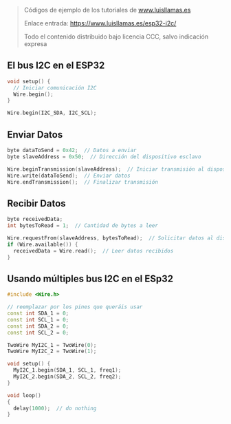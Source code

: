 > Códigos de ejemplo de los tutoriales de www.luisllamas.es
>
> Enlace entrada: https://www.luisllamas.es/esp32-i2c/
>
> Todo el contenido distribuido bajo licencia CCC, salvo indicación expresa

## El bus I2C en el ESP32
```cpp
void setup() {
  // Iniciar comunicación I2C
  Wire.begin();
}
```

```cpp
Wire.begin(I2C_SDA, I2C_SCL);
```


## Enviar Datos
```cpp
byte dataToSend = 0x42;  // Datos a enviar
byte slaveAddress = 0x50;  // Dirección del dispositivo esclavo

Wire.beginTransmission(slaveAddress);  // Iniciar transmisión al dispositivo
Wire.write(dataToSend);  // Enviar datos
Wire.endTransmission();  // Finalizar transmisión
```


## Recibir Datos
```cpp
byte receivedData;
int bytesToRead = 1;  // Cantidad de bytes a leer

Wire.requestFrom(slaveAddress, bytesToRead);  // Solicitar datos al dispositivo
if (Wire.available()) {
  receivedData = Wire.read();  // Leer datos recibidos
}
```


## Usando múltiples bus I2C en el ESp32
```cpp
#include <Wire.h>

// reemplazar por los pines que queráis usar
const int SDA_1 = 0;
const int SCL_1 = 0;
const int SDA_2 = 0;
const int SCL_2 = 0;

TwoWire MyI2C_1 = TwoWire(0);
TwoWire MyI2C_2 = TwoWire(1);

void setup() {
  MyI2C_1.begin(SDA_1, SCL_1, freq1);
  MyI2C_2.begin(SDA_2, SCL_2, freq2); 
}

void loop()
{
  delay(1000);  // do nothing
}
```


